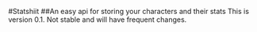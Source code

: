 #Statshiit
##An easy api for storing your characters and their stats
This is version 0.1. Not stable and will have frequent changes.

